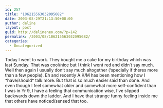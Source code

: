 ```yaml
---
id: 257
title: "106215563032095682"
date: 2003-08-29T21:13:50+00:00
author: deline
layout: post
guid: http://delineneo.com/?p=142
permalink: /2003/08/106215563032095682/
categories:
  - Uncategorized
---
```

Today I went to work. They bought me a cake for my birthday which was last Sunday. That was cool/nice but I think I went red and didn&#8217;t say much. Well then again I usually don&#8217;t say much altogether (&#8216;specially if theres more than a few people). Eh and recently A.K/M has been mentioning how I \*have/should\* talk more. But that is so much easier said than done. And even though I feel somewhat older and somewhat more self-confident than I was in Yr 9, I have a feeling that communication wise, I&#8217;ve slipped backwards down the ladder. And I have that strange funny feeling inside me that others have noticed/sensed that too.
